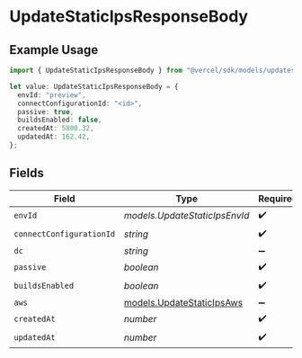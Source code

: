 # UpdateStaticIpsResponseBody

## Example Usage

```typescript
import { UpdateStaticIpsResponseBody } from "@vercel/sdk/models/updatestaticipsop.js";

let value: UpdateStaticIpsResponseBody = {
  envId: "preview",
  connectConfigurationId: "<id>",
  passive: true,
  buildsEnabled: false,
  createdAt: 5800.32,
  updatedAt: 162.42,
};
```

## Fields

| Field                                                        | Type                                                         | Required                                                     | Description                                                  |
| ------------------------------------------------------------ | ------------------------------------------------------------ | ------------------------------------------------------------ | ------------------------------------------------------------ |
| `envId`                                                      | *models.UpdateStaticIpsEnvId*                                | :heavy_check_mark:                                           | N/A                                                          |
| `connectConfigurationId`                                     | *string*                                                     | :heavy_check_mark:                                           | N/A                                                          |
| `dc`                                                         | *string*                                                     | :heavy_minus_sign:                                           | N/A                                                          |
| `passive`                                                    | *boolean*                                                    | :heavy_check_mark:                                           | N/A                                                          |
| `buildsEnabled`                                              | *boolean*                                                    | :heavy_check_mark:                                           | N/A                                                          |
| `aws`                                                        | [models.UpdateStaticIpsAws](../models/updatestaticipsaws.md) | :heavy_minus_sign:                                           | N/A                                                          |
| `createdAt`                                                  | *number*                                                     | :heavy_check_mark:                                           | N/A                                                          |
| `updatedAt`                                                  | *number*                                                     | :heavy_check_mark:                                           | N/A                                                          |